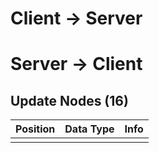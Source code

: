 # Client -> Server


# Server -> Client

## Update Nodes (16)
| Position | Data Type | Info
|----------|-----------|-----------------
|          |           |
